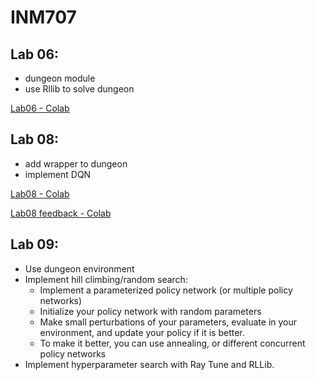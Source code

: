 # INM707

## Lab 06:
- dungeon module
- use Rllib to solve dungeon

[Lab06 - Colab](https://colab.research.google.com/drive/1uW14-vnLRy0avf5XIvxbRCR71ShUPzXH?usp=sharing)

## Lab 08:
- add wrapper to dungeon
- implement DQN

[Lab08 - Colab](https://colab.research.google.com/drive/1_D2AJNoEo9dHkCeSSwgfCTZZn_fC23M6?usp=sharing)

[Lab08 feedback - Colab](https://colab.research.google.com/drive/1e19h2UI91bGWC1omTO5zLBhlilL7si84?usp=sharing)

## Lab 09:
- Use dungeon environment
- Implement hill climbing/random search:
  - Implement a parameterized policy network (or multiple policy networks)
  - Initialize your policy network with random parameters
  - Make small perturbations of your parameters, evaluate in your environment, and update your policy if it is better.
  - To make it better, you can use annealing, or different concurrent policy networks
- Implement hyperparameter search with Ray Tune and RLLib.
